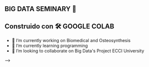 ## BIG DATA SEMINARY 👋
## Construido con 🛠️ GOOGLE COLAB 


- 🔭 I’m currently working on Biomedical and Osteosynthesis
- 🌱 I’m currently learning programming
- 👯 I’m looking to collaborate on Big Data's Project ECCI University

-->
